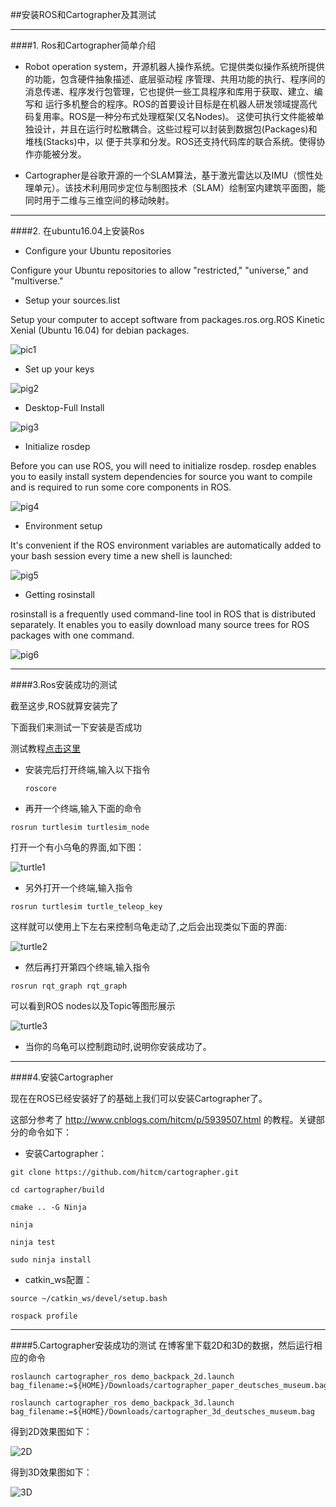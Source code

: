##安装ROS和Cartographer及其测试
***
####1. Ros和Cartographer简单介绍
* Robot operation system，开源机器人操作系统。它提供类似操作系统所提供的功能，包含硬件抽象描述、底层驱动程
序管理、共用功能的执行、程序间的消息传递、程序发行包管理，它也提供一些工具程序和库用于获取、建立、编写和
运行多机整合的程序。ROS的首要设计目标是在机器人研发领域提高代码复用率。ROS是一种分布式处理框架(又名Nodes)。
这使可执行文件能被单独设计，并且在运行时松散耦合。这些过程可以封装到数据包(Packages)和堆栈(Stacks)中，以
便于共享和分发。ROS还支持代码库的联合系统。使得协作亦能被分发。

* Cartographer是谷歌开源的一个SLAM算法，基于激光雷达以及IMU（惯性处理单元）。该技术利用同步定位与制图技术（SLAM）绘制室内建筑平面图，能同时用于二维与三维空间的移动映射。
***
####2. 在ubuntu16.04上安装Ros
* Configure your Ubuntu repositories

Configure your Ubuntu repositories to allow "restricted," "universe," and "multiverse." 

* Setup your sources.list

Setup your computer to accept software from packages.ros.org.ROS Kinetic Xenial (Ubuntu 16.04) for debian packages. 

![pic1](https://raw.githubusercontent.com/SHIHAOWZ/ES2016_14353265/master/assignment_lab5/pic/pic1.png)

* Set up your keys

![pig2](https://raw.githubusercontent.com/SHIHAOWZ/ES2016_14353265/master/assignment_lab5/pic/pic2.png)

* Desktop-Full Install

![pig3](https://raw.githubusercontent.com/SHIHAOWZ/ES2016_14353265/master/assignment_lab5/pic/pic3.png)

* Initialize rosdep

Before you can use ROS, you will need to initialize rosdep. rosdep enables you to easily install system dependencies for source you want to compile and is required to run some core components in ROS. 

![pig4](https://raw.githubusercontent.com/SHIHAOWZ/ES2016_14353265/master/assignment_lab5/pic/pic4.png)

* Environment setup

It's convenient if the ROS environment variables are automatically added to your bash session every time a new shell is launched: 

![pig5](https://raw.githubusercontent.com/SHIHAOWZ/ES2016_14353265/master/assignment_lab5/pic/pic5.png)

* Getting rosinstall

rosinstall is a frequently used command-line tool in ROS that is distributed separately. It enables you to easily download many source trees for ROS packages with one command. 

![pig6](https://raw.githubusercontent.com/SHIHAOWZ/ES2016_14353265/master/assignment_lab5/pic/pic6.png)
***
####3.Ros安装成功的测试

截至这步,ROS就算安装完了

下面我们来测试一下安装是否成功

测试教程[点击这里](http://www.th7.cn/system/lin/201504/103167.shtml)

* 安装完后打开终端,输入以下指令
   ```
   roscore
   ```
* 再开一个终端,输入下面的命令
```
rosrun turtlesim turtlesim_node
```
打开一个有小乌龟的界面,如下图：

![turtle1](https://github.com/SHIHAOWZ/ES2016_14353265/blob/master/assignment_lab5/pic/turtle1.png)

* 另外打开一个终端,输入指令
```
rosrun turtlesim turtle_teleop_key
```

这样就可以使用上下左右来控制乌龟走动了,之后会出现类似下面的界面:

![turtle2](https://github.com/SHIHAOWZ/ES2016_14353265/blob/master/assignment_lab5/pic/turtle2.png)


* 然后再打开第四个终端,输入指令
```
rosrun rqt_graph rqt_graph
```
可以看到ROS nodes以及Topic等图形展示

![turtle3](https://github.com/SHIHAOWZ/ES2016_14353265/blob/master/assignment_lab5/pic/turtle3.png)

*  当你的乌龟可以控制跑动时,说明你安装成功了。

***
####4.安装Cartographer

现在在ROS已经安装好了的基础上我们可以安装Cartographer了。

这部分参考了 http://www.cnblogs.com/hitcm/p/5939507.html 的教程。关键部分的命令如下：

* 安装Cartographer：
```
git clone https://github.com/hitcm/cartographer.git
```
```
cd cartographer/build
```
```
cmake .. -G Ninja
```
```
ninja
```
```
ninja test
```
```
sudo ninja install
```
* catkin_ws配置：
```
source ~/catkin_ws/devel/setup.bash
```
```
rospack profile
```
***
####5.Cartographer安装成功的测试
在博客里下载2D和3D的数据，然后运行相应的命令
```
roslaunch cartographer_ros demo_backpack_2d.launch bag_filename:=${HOME}/Downloads/cartographer_paper_deutsches_museum.bag
```
```
roslaunch cartographer_ros demo_backpack_3d.launch bag_filename:=${HOME}/Downloads/cartographer_3d_deutsches_museum.bag
```
得到2D效果图如下：

![2D](https://raw.githubusercontent.com/SHIHAOWZ/ES2016_14353265/master/assignment_lab5/pic/2d.png)

得到3D效果图如下：

![3D](https://raw.githubusercontent.com/SHIHAOWZ/ES2016_14353265/master/assignment_lab5/pic/3d.png)

